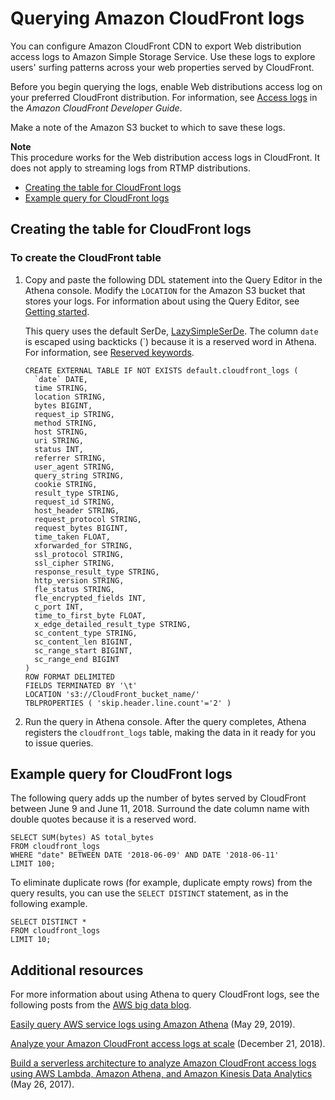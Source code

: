 # Querying Amazon CloudFront logs<a name="cloudfront-logs"></a>

You can configure Amazon CloudFront CDN to export Web distribution access logs to Amazon Simple Storage Service\. Use these logs to explore users' surfing patterns across your web properties served by CloudFront\.

Before you begin querying the logs, enable Web distributions access log on your preferred CloudFront distribution\. For information, see [Access logs](https://docs.aws.amazon.com/AmazonCloudFront/latest/DeveloperGuide/AccessLogs.html) in the *Amazon CloudFront Developer Guide*\.

Make a note of the Amazon S3 bucket to which to save these logs\.

**Note**  
This procedure works for the Web distribution access logs in CloudFront\. It does not apply to streaming logs from RTMP distributions\.
+  [Creating the table for CloudFront logs](#create-cloudfront-table) 
+  [Example query for CloudFront logs](#query-examples-cloudfront-logs) 

## Creating the table for CloudFront logs<a name="create-cloudfront-table"></a>

### To create the CloudFront table<a name="to-create-the-cf-table"></a>

1. Copy and paste the following DDL statement into the Query Editor in the Athena console\. Modify the `LOCATION` for the Amazon S3 bucket that stores your logs\. For information about using the Query Editor, see [Getting started](getting-started.md)\.

   This query uses the default SerDe, [LazySimpleSerDe](lazy-simple-serde.md)\. The column `date` is escaped using backticks \(`\) because it is a reserved word in Athena\. For information, see [Reserved keywords](reserved-words.md)\.

   ```
   CREATE EXTERNAL TABLE IF NOT EXISTS default.cloudfront_logs (
     `date` DATE,
     time STRING,
     location STRING,
     bytes BIGINT,
     request_ip STRING,
     method STRING,
     host STRING,
     uri STRING,
     status INT,
     referrer STRING,
     user_agent STRING,
     query_string STRING,
     cookie STRING,
     result_type STRING,
     request_id STRING,
     host_header STRING,
     request_protocol STRING,
     request_bytes BIGINT,
     time_taken FLOAT,
     xforwarded_for STRING,
     ssl_protocol STRING,
     ssl_cipher STRING,
     response_result_type STRING,
     http_version STRING,
     fle_status STRING,
     fle_encrypted_fields INT,
     c_port INT,
     time_to_first_byte FLOAT,
     x_edge_detailed_result_type STRING,
     sc_content_type STRING,
     sc_content_len BIGINT,
     sc_range_start BIGINT,
     sc_range_end BIGINT
   )
   ROW FORMAT DELIMITED 
   FIELDS TERMINATED BY '\t'
   LOCATION 's3://CloudFront_bucket_name/'
   TBLPROPERTIES ( 'skip.header.line.count'='2' )
   ```

1. Run the query in Athena console\. After the query completes, Athena registers the `cloudfront_logs` table, making the data in it ready for you to issue queries\.

## Example query for CloudFront logs<a name="query-examples-cloudfront-logs"></a>

The following query adds up the number of bytes served by CloudFront between June 9 and June 11, 2018\. Surround the date column name with double quotes because it is a reserved word\.

```
SELECT SUM(bytes) AS total_bytes
FROM cloudfront_logs
WHERE "date" BETWEEN DATE '2018-06-09' AND DATE '2018-06-11'
LIMIT 100;
```

To eliminate duplicate rows \(for example, duplicate empty rows\) from the query results, you can use the `SELECT DISTINCT` statement, as in the following example\. 

```
SELECT DISTINCT * 
FROM cloudfront_logs 
LIMIT 10;
```

## Additional resources<a name="cloudfront-logs-additional-resources"></a>

For more information about using Athena to query CloudFront logs, see the following posts from the [AWS big data blog](http://aws.amazon.com/blogs/big-data/)\.

[Easily query AWS service logs using Amazon Athena](http://aws.amazon.com/blogs/big-data/easily-query-aws-service-logs-using-amazon-athena/) \(May 29, 2019\)\.

[Analyze your Amazon CloudFront access logs at scale](http://aws.amazon.com/blogs/big-data/analyze-your-amazon-cloudfront-access-logs-at-scale/) \(December 21, 2018\)\.

[Build a serverless architecture to analyze Amazon CloudFront access logs using AWS Lambda, Amazon Athena, and Amazon Kinesis Data Analytics](http://aws.amazon.com/blogs/big-data/build-a-serverless-architecture-to-analyze-amazon-cloudfront-access-logs-using-aws-lambda-amazon-athena-and-amazon-kinesis-analytics/) \(May 26, 2017\)\.